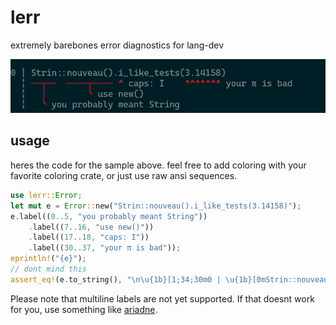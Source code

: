 # lerr

extremely barebones error diagnostics for lang-dev

![example error](https://raw.githubusercontent.com/bend-n/lerr/master/.github/example.png)

## usage

heres the code for the sample above.
feel free to add coloring with your favorite coloring crate, or just use raw ansi sequences.

```rust
use lerr::Error;
let mut e = Error::new("Strin::nouveau().i_like_tests(3.14158)");
e.label((0..5, "you probably meant String"))
    .label((7..16, "use new()"))
    .label((17..18, "caps: I"))
    .label((30..37, "your π is bad"));
eprintln!("{e}");
// dont mind this
assert_eq!(e.to_string(), "\n\u{1b}[1;34;30m0 | \u{1b}[0mStrin::nouveau().i_like_tests(3.14158)\n\u{1b}[1;34;30m  ¦ \u{1b}[0m\u{1b}[1;34;31m──┬──\u{1b}[0m  \u{1b}[1;34;31m────┬────\u{1b}[0m \u{1b}[1;34;31m^\u{1b}[0m caps: I    \u{1b}[1;34;31m^^^^^^^\u{1b}[0m your π is bad\n\u{1b}[1;34;30m  ¦ \u{1b}[0m  \u{1b}[1;34;31m│\u{1b}[0m        \u{1b}[1;34;31m╰\u{1b}[0m use new()\n\u{1b}[1;34;30m  ¦ \u{1b}[0m  \u{1b}[1;34;31m╰\u{1b}[0m you probably meant String\n");
```

Please note that multiline labels are not yet supported.
If that doesnt work for you, use something like [ariadne](https://crates.io/crates/ariadne).
